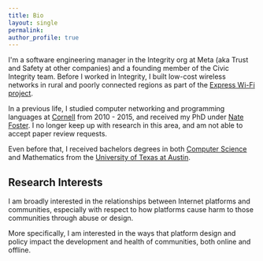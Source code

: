 ```yaml
---
title: Bio
layout: single
permalink:
author_profile: true
---
```


I'm a software engineering manager in the Integrity org at Meta (aka Trust and Safety at other companies) and a founding
member of the Civic Integrity team. Before I worked in Integrity, I built low-cost wireless networks in rural and poorly
connected regions as part of the [Express Wi-Fi project](https://expresswifi.fb.com/).

In a previous life, I studied computer networking and programming languages at [Cornell](https://www.cs.cornell.edu/)
from 2010 - 2015, and received my PhD under [Nate Foster](https://www.cs.cornell.edu/~jnfoster/). I no longer keep up
with research in this area, and am not able to accept paper review requests.

Even before that, I received bachelors degrees in both [Computer Science](https://www.cs.utexas.edu/) and Mathematics
from the [University of Texas at Austin](https://www.utexas.edu/).

## Research Interests

I am broadly interested in the relationships between Internet platforms and communities, especially with respect to how
platforms cause harm to those communities through abuse or design.

More specifically, I am interested in the ways that platform design and policy impact the development and health of
communities, both online and offline.
